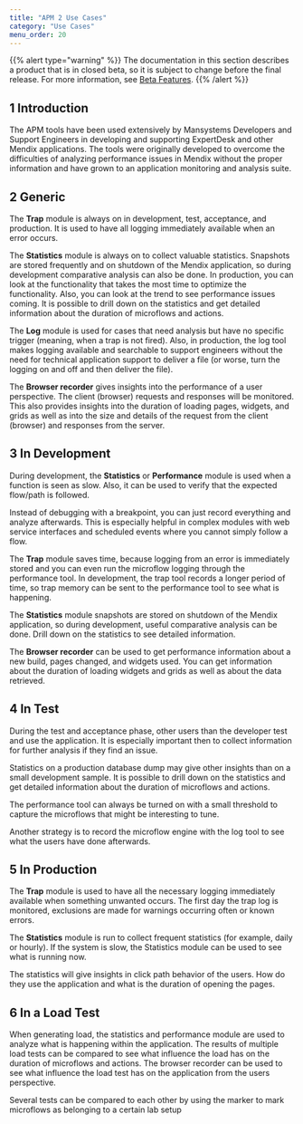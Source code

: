 ```yaml
---
title: "APM 2 Use Cases"
category: "Use Cases"
menu_order: 20
---
```


{{% alert type="warning" %}}
The documentation in this section describes a product that is in closed beta, so it is subject to change before the final release. For more information, see [Beta Features](/releasenotes/beta-features/).
{{% /alert %}}

## 1 Introduction

The APM tools have been used extensively by Mansystems Developers and Support Engineers in developing and supporting ExpertDesk and other Mendix applications. The tools were originally developed to overcome the difficulties of analyzing performance issues in Mendix without the proper information and have grown to an application monitoring and analysis suite.

## 2 Generic

The **Trap** module is always on in development, test, acceptance, and production. It is used to have all logging immediately available when an error occurs.

The **Statistics** module is always on to collect valuable statistics. Snapshots are stored frequently and on shutdown of the Mendix application, so during development comparative analysis can also be done. In production, you can look at the functionality that takes the most time to optimize the functionality. Also, you can look at the trend to see performance issues coming. It is possible to drill down on the statistics and get detailed information about the duration of microflows and actions.

The **Log** module is used for cases that need analysis but have no specific trigger (meaning, when a trap is not fired). Also, in production, the log tool makes logging available and searchable to support engineers without the need for technical application support to deliver a file (or worse, turn the logging on and off and then deliver the file).

The **Browser recorder** gives insights into the performance of a user perspective. The client (browser) requests and responses will be monitored. This also provides insights into the duration of loading pages, widgets, and grids as well as into the size and details of the request from the client (browser) and responses from the server.

## 3 In Development

During development, the **Statistics** or **Performance** module is used when a function is seen as slow. Also, it can be used to verify that the expected flow/path is followed.

Instead of debugging with a breakpoint, you can just record everything and analyze afterwards. This is especially helpful in complex modules with web service interfaces and scheduled events where you cannot simply follow a flow.

The **Trap** module saves time, because logging from an error is immediately stored and you can even run the microflow logging through the performance tool. In development, the trap tool records a longer period of time, so trap memory can be sent to the performance tool to see what is happening.

The **Statistics** module snapshots are stored on shutdown of the Mendix application, so during development, useful comparative analysis can be done. Drill down on the statistics to see detailed information.

The **Browser recorder** can be used to get performance information about a new build, pages changed, and widgets used. You can get information about the duration of loading widgets and grids as well as about the data retrieved.

## 4 In Test

During the test and acceptance phase, other users than the developer test and use the application. It is especially important then to collect information for further analysis if they find an issue.

Statistics on a production database dump may give other insights than on a small development sample. It is possible to drill down on the statistics and get detailed information about the duration of microflows and actions.

The performance tool can always be turned on with a small threshold to capture the microflows that might be interesting to tune.

Another strategy is to record the microflow engine with the log tool to see what the users have done afterwards.

## 5 In Production

The **Trap** module is used to have all the necessary logging immediately available when something unwanted occurs. The first day the trap log is monitored, exclusions are made for warnings occurring often or known errors.

The **Statistics** module is run to collect frequent statistics (for example, daily or hourly).  If the system is slow, the Statistics module can be used to see what is running now.

The statistics will give insights in click path behavior of the users. How do they use the application and what is the duration of opening the pages.

## 6 In a Load Test

When generating load, the statistics and performance module are used to analyze what is happening within the application. The results of multiple load tests can be compared to see what influence the load has on the duration of microflows and actions. The browser recorder can be used to see what influence the load test has on the application from the users perspective.

Several tests can be compared to each other by using the marker to mark microflows as belonging to a certain lab setup

